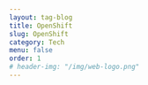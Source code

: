 ```yaml
---
layout: tag-blog
title: OpenShift
slug: OpenShift
category: Tech
menu: false
order: 1
# header-img: "/img/web-logo.png"
---
```

